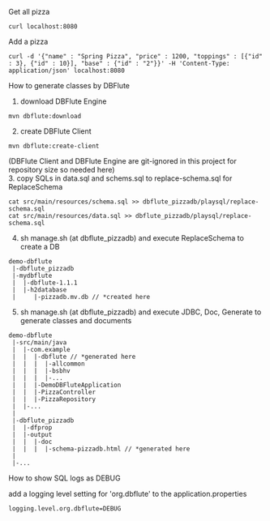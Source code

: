 Get all pizza

``` console
curl localhost:8080
```

Add a pizza

``` console
curl -d '{"name" : "Spring Pizza", "price" : 1200, "toppings" : [{"id" : 3}, {"id" : 10}], "base" : {"id" : "2"}}' -H 'Content-Type: application/json' localhost:8080
```

How to generate classes by DBFlute  

1. download DBFlute Engine  
```
mvn dbflute:download
```
2. create DBFlute Client  
```
mvn dbflute:create-client
```
(DBFlute Client and DBFlute Engine are git-ignored in this project for repository size so needed here)  
3. copy SQLs in data.sql and schems.sql to replace-schema.sql for ReplaceSchema  
```
cat src/main/resources/schema.sql >> dbflute_pizzadb/playsql/replace-schema.sql
cat src/main/resources/data.sql >> dbflute_pizzadb/playsql/replace-schema.sql
```
4. sh manage.sh (at dbflute_pizzadb) and execute ReplaceSchema to create a DB  
```
demo-dbflute
 |-dbflute_pizzadb
 |-mydbflute
 |  |-dbflute-1.1.1
 |  |-h2database
 |     |-pizzadb.mv.db // *created here
```
5. sh manage.sh (at dbflute_pizzadb) and execute JDBC, Doc, Generate to generate classes and documents
```  
demo-dbflute
 |-src/main/java
 |  |-com.example
 |  |  |-dbflute // *generated here
 |  |  |  |-allcommon
 |  |  |  |-bsbhv
 |  |  |  |-...
 |  |  |-DemoDBFluteApplication
 |  |  |-PizzaController
 |  |  |-PizzaRepository
 |  |-...
 |
 |-dbflute_pizzadb
 |  |-dfprop
 |  |-output
 |  |  |-doc
 |  |  |  |-schema-pizzadb.html // *generated here
 |
 |-...
```

How to show SQL logs as DEBUG

add a logging level setting for 'org.dbflute' to the application.properties
```
logging.level.org.dbflute=DEBUG
```
